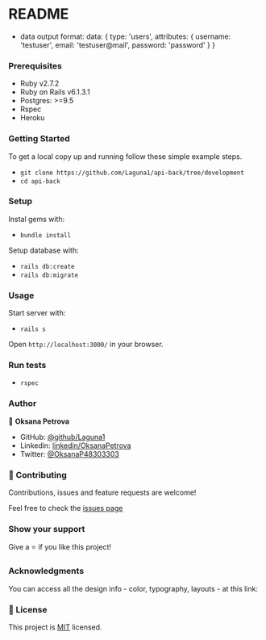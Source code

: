 # README

- data output format: 
 data: {
  type: 'users',
  attributes: {
    username: 'testuser',
    email: 'testuser@mail',
    password: 'password'
  }
}

### Prerequisites

- Ruby v2.7.2
- Ruby on Rails v6.1.3.1
- Postgres: >=9.5
- Rspec
- Heroku

### Getting Started

To get a local copy up and running follow these simple example steps.
- `git clone https://github.com/Laguna1/api-back/tree/development`
- `cd api-back`

### Setup

Instal gems with:

- `bundle install`

Setup database with:
 - `rails db:create`
 - `rails db:migrate`

### Usage

Start server with:

- `rails s`

Open `http://localhost:3000/` in your browser.

### Run tests

- `rspec`




### Author

👤 **Oksana Petrova**

- GitHub: [@github/Laguna1](https://github.com/Laguna1)
- Linkedin: [linkedin/OksanaPetrova](https://www.linkedin.com/in/oksana-petrova/)
- Twitter: [@OksanaP48303303](https://twitter.com/OksanaP48303303)

### 🤝 Contributing

Contributions, issues and feature requests are welcome!

Feel free to check the [issues page](https://github.com/Laguna1/.../issues)

### Show your support

Give a ⭐️ if you like this project!

### Acknowledgments

You can access all the design info - color, typography, layouts - at this link:

### 📝 License
This project is [MIT](https://github.com/Laguna1/ror-api-jwt/LICENSE) licensed.
